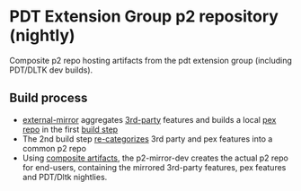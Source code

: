 PDT Extension Group p2 repository (nightly)
===========================================

Composite p2 repo hosting artifacts from the pdt extension group (including PDT/DLTK dev builds).

## Build process

- [external-mirror](https://github.com/pdt-eg/external-mirror) aggregates [3rd-party](https://github.com/pdt-eg/external-mirror/blob/master/org.pex.p2-mirror.aggregator/pom.xml) features and builds a local [pex repo](https://github.com/pdt-eg/external-mirror/tree/master/org.pex.p2-mirror.repo) in the first [build step](https://ci.pdt-extensions.org/view/P2/job/external-mirror/)
- The 2nd build step [re-categorizes](https://github.com/pdt-eg/external-mirror/tree/master/org.pex.p2-mirror.mirror) 3rd party and pex features into a common p2 repo
- Using [composite artifacts](https://github.com/pdt-eg/p2-mirror-dev/blob/gh-pages/compositeContent.xml), the p2-mirror-dev creates the actual p2 repo for end-users, containing the mirrored 3rd-party features, pex features and PDT/Dltk nightlies.




